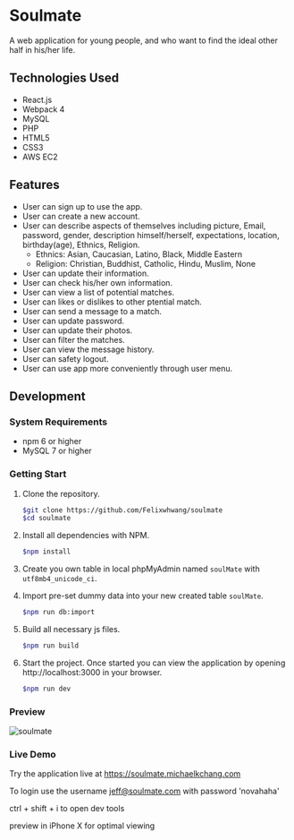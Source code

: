 # Soulmate
A web application for young people, and who want to find the ideal other half in his/her life.

## Technologies Used
- React.js
- Webpack 4
- MySQL
- PHP
- HTML5
- CSS3
- AWS EC2

## Features
- User can sign up to use the app.
- User can create a new account.
- User can describe aspects of themselves including picture, Email, password, gender, description himself/herself, expectations, location, birthday(age), Ethnics, Religion.
  - Ethnics: Asian, Caucasian, Latino, Black, Middle Eastern
  - Religion:  Christian, Buddhist, Catholic, Hindu, Muslim, None
- User can update their information.
- User can check his/her own information.
- User can view a list of potential matches.
- User can likes or dislikes to other ptential match.
- User can send a message to a match.
- User can update password.
- User can update their photos.
- User can filter the matches.
- User can view the message history.
- User can safety logout.
- User can use app more conveniently through user menu.

## Development
### System Requirements
- npm 6 or higher
- MySQL 7 or higher

### Getting Start
1. Clone the repository.

    ```bash
    $git clone https://github.com/Felixwhwang/soulmate
    $cd soulmate
    ```
2. Install all dependencies with NPM.

    ```bash
    $npm install
    ```

3. Create you own table in local phpMyAdmin named `soulMate` with `utf8mb4_unicode_ci`.

4. Import pre-set dummy data into your new created table `soulMate`.

    ```bash
    $npm run db:import
    ```

5. Build all necessary js files.

    ```bash
    $npm run build
    ```    

6. Start the project. Once started you can view the application by opening http://localhost:3000 in your browser.

    ```bash
    $npm run dev
    ```

### Preview
![soulmate](https://user-images.githubusercontent.com/31264160/71122927-83bc5880-21d9-11ea-9d80-9c4a464a7449.gif)

### Live Demo
Try the application live at https://soulmate.michaelkchang.com

To login use the username jeff@soulmate.com with password 'novahaha'

ctrl + shift + i to open dev tools

preview in iPhone X for optimal viewing
